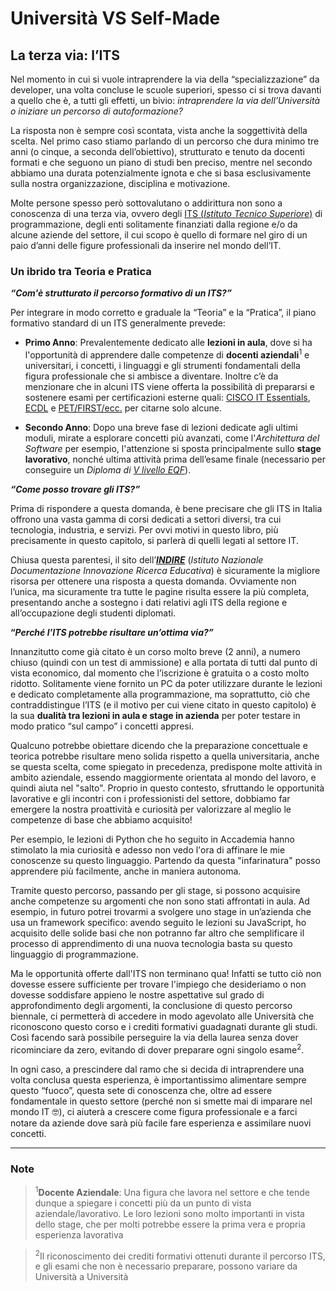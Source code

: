 # Università VS Self-Made

## La terza via: l’ITS

Nel momento in cui si vuole intraprendere la via della “specializzazione” da developer, una volta concluse le scuole superiori, spesso ci si trova davanti a quello che è, a tutti gli effetti, un bivio: _intraprendere la via dell’Università o iniziare un percorso di autoformazione?_

La risposta non è sempre così scontata, vista anche la soggettività della scelta. Nel primo caso stiamo parlando di un percorso che dura minimo tre anni (o cinque, a seconda dell’obiettivo), strutturato e tenuto da docenti formati e che seguono un piano di studi ben preciso, mentre nel secondo abbiamo una durata potenzialmente ignota e che si basa esclusivamente sulla nostra organizzazione, disciplina e motivazione.

Molte persone spesso però sottovalutano o addirittura non sono a conoscenza di una terza via, ovvero degli [ITS (_Istituto Tecnico Superiore_)](https://www.miur.gov.it/web/guest/tematica-its) di programmazione, degli enti solitamente finanziati dalla regione e/o da alcune aziende del settore, il cui scopo è quello di formare nel giro di un paio d’anni delle figure professionali da inserire nel mondo dell’IT.

### Un ibrido tra Teoria e Pratica

**_“Com'è strutturato il percorso formativo di un ITS?”_**

Per integrare in modo corretto e graduale la “Teoria” e la “Pratica”, il piano formativo standard di un ITS generalmente prevede:

- **Primo Anno**: Prevalentemente dedicato alle **lezioni in aula**, dove si ha l'opportunità di apprendere dalle competenze di **docenti aziendali**<sup>1</sup> e universitari, i concetti, i linguaggi e gli strumenti fondamentali della figura professionale che si ambisce a diventare.
  Inoltre c’è da menzionare che in alcuni ITS viene offerta la possibilità di prepararsi e sostenere esami per certificazioni esterne quali: [CISCO IT Essentials](https://www.netacad.com/courses/os-it/it-essentials), [ECDL](https://www.aicanet.it/aica/qualita/ecdl-full-standard) e [PET/FIRST/ecc.](https://www.cambridgeenglish.org/exams-and-tests/) per citarne solo alcune.

- **Secondo Anno**: Dopo una breve fase di lezioni dedicate agli ultimi moduli, mirate a esplorare concetti più avanzati, come l'_Architettura del Software_ per esempio, l'attenzione si sposta principalmente sullo **stage lavorativo**, nonché ultima attività prima dell’esame finale (necessario per conseguire un _Diploma di [V livello EQF](https://europa.eu/europass/it/description-eight-eqf-levels)_).

**_“Come posso trovare gli ITS?”_**

Prima di rispondere a questa domanda, è bene precisare che gli ITS in Italia offrono una vasta gamma di corsi dedicati a settori diversi, tra cui tecnologia, industria, e servizi. Per ovvi motivi in questo libro, più precisamente in questo capitolo, si parlerà di quelli legati al settore IT.

Chiusa questa parentesi, il sito dell’**_[INDIRE](https://www.indire.it/progetto/its-istituti-tecnici-superiori/dove-sono-gli-its/)_** (_Istituto Nazionale Documentazione Innovazione Ricerca Educativa_) è sicuramente la migliore risorsa per ottenere una risposta a questa domanda. Ovviamente non l’unica, ma sicuramente tra tutte le pagine risulta essere la più completa, presentando anche a sostegno i dati relativi agli ITS della regione e all’occupazione degli studenti diplomati.

**“_Perché l’ITS potrebbe risultare un’ottima via?”_**

Innanzitutto come già citato è un corso molto breve (2 anni), a numero chiuso (quindi con un test di ammissione) e alla portata di tutti dal punto di vista economico, dal momento che l’iscrizione è gratuita o a costo molto ridotto. Solitamente viene fornito un PC da poter utilizzare durante le lezioni e dedicato completamente alla programmazione, ma soprattutto, ciò che contraddistingue l’ITS (e il motivo per cui viene citato in questo capitolo) è la sua **dualità tra lezioni in aula e stage in azienda** per poter testare in modo pratico “sul campo” i concetti appresi.

Qualcuno potrebbe obiettare dicendo che la preparazione concettuale e teorica potrebbe risultare meno solida rispetto a quella universitaria, anche se questa scelta, come spiegato in precedenza, predispone molte attività in ambito aziendale, essendo maggiormente orientata al mondo del lavoro, e quindi aiuta nel "salto". Proprio in questo contesto, sfruttando le opportunità lavorative e gli incontri con i professionisti del settore, dobbiamo far emergere la nostra proattività e curiosità per valorizzare al meglio le competenze di base che abbiamo acquisito!

Per esempio, le lezioni di Python che ho seguito in Accademia hanno stimolato la mia curiosità e adesso non vedo l'ora di affinare le mie conoscenze su questo linguaggio. Partendo da questa "infarinatura" posso apprendere più facilmente, anche in maniera autonoma.

Tramite questo percorso, passando per gli stage, si possono acquisire anche competenze su argomenti che non sono stati affrontati in aula. Ad esempio, in futuro potrei trovarmi a svolgere uno stage in un’azienda che usa un framework specifico: avendo seguito le lezioni su JavaScript, ho acquisito delle solide basi che non potranno far altro che semplificare il processo di apprendimento di una nuova tecnologia basta su questo linguaggio di programmazione.

Ma le opportunità offerte dall'ITS non terminano qua! Infatti se tutto ciò non dovesse essere sufficiente per trovare l'impiego che desideriamo o non dovesse soddisfare appieno le nostre aspettative sul grado di approfondimento degli argomenti, la conclusione di questo percorso biennale, ci permetterà di accedere in modo agevolato alle Università che riconoscono questo corso e i crediti formativi guadagnati durante gli studi. Così facendo sarà possibile perseguire la via della laurea senza dover ricominciare da zero, evitando di dover preparare ogni singolo esame<sup>2</sup>.

In ogni caso, a prescindere dal ramo che si decida di intraprendere una volta conclusa questa esperienza, è importantissimo alimentare sempre questo “fuoco”, questa sete di conoscenza che, oltre ad essere fondamentale in questo settore (perché non si smette mai di imparare nel mondo IT 🤓), ci aiuterà a crescere come figura professionale e a farci notare da aziende dove sarà più facile fare esperienza e assimilare nuovi concetti.

---

### Note

> <sup>1</sup>**Docente Aziendale**: Una figura che lavora nel settore e che tende dunque a spiegare i concetti più da un punto di vista aziendale/lavorativo. Le loro lezioni sono molto importanti in vista dello stage, che per molti potrebbe essere la prima vera e propria esperienza lavorativa

> <sup>2</sup>Il riconoscimento dei crediti formativi ottenuti durante il percorso ITS, e gli esami che non è necessario preparare, possono variare da Università a Università
